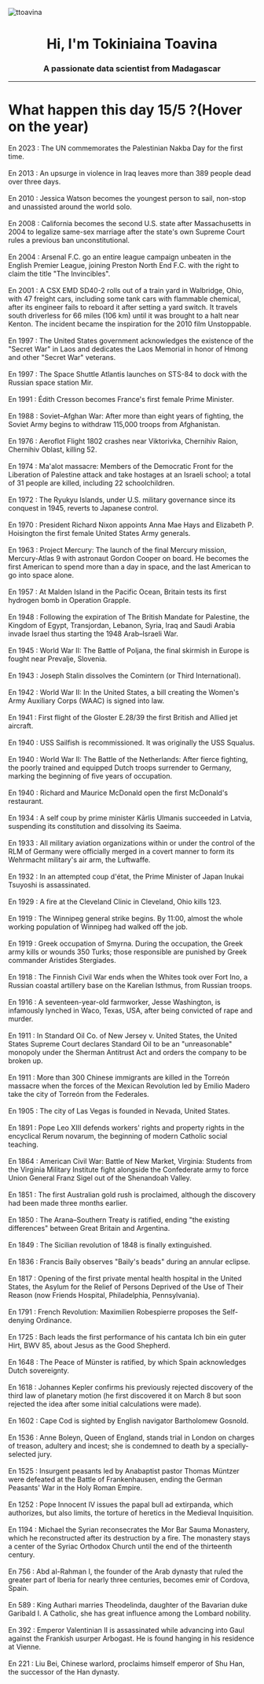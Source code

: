 
<p align="left"> <img src="https://komarev.com/ghpvc/?username=ttoavina&label=Profile%20views&color=0e75b6&style=flat" alt="ttoavina" /> </p>
<h1 align="center">Hi, I'm Tokiniaina Toavina</h1>
<h3 align="center">A passionate data scientist from Madagascar</h3>
    
<hr/>
<h1> What happen this day 15/5 ?(Hover on the year)</h1>

En 2023 : The UN commemorates the Palestinian Nakba Day for the first time.
<br/><br/>
En 2013 : An upsurge in violence in Iraq leaves more than 389 people dead over three days.
<br/><br/>
En 2010 : Jessica Watson becomes the youngest person to sail, non-stop and unassisted around the world solo.
<br/><br/>
En 2008 : California becomes the second U.S. state after Massachusetts in 2004 to legalize same-sex marriage after the state's own Supreme Court rules a previous ban unconstitutional.
<br/><br/>
En 2004 : Arsenal F.C. go an entire league campaign unbeaten in the English Premier League, joining Preston North End F.C. with the right to claim the title "The Invincibles".
<br/><br/>
En 2001 : A CSX EMD SD40-2 rolls out of a train yard in Walbridge, Ohio, with 47 freight cars, including some tank cars with flammable chemical, after its engineer fails to reboard it after setting a yard switch. It travels south driverless for 66 miles (106 km) until it was brought to a halt near Kenton. The incident became the inspiration for the 2010 film Unstoppable.
<br/><br/>
En 1997 : The United States government acknowledges the existence of the "Secret War" in Laos and dedicates the Laos Memorial in honor of Hmong and other "Secret War" veterans.
<br/><br/>
En 1997 : The Space Shuttle Atlantis launches on STS-84 to dock with the Russian space station Mir.
<br/><br/>
En 1991 : Édith Cresson becomes France's first female Prime Minister.
<br/><br/>
En 1988 : Soviet–Afghan War: After more than eight years of fighting, the Soviet Army begins to withdraw 115,000 troops from Afghanistan.
<br/><br/>
En 1976 : Aeroflot Flight 1802 crashes near Viktorivka, Chernihiv Raion, Chernihiv Oblast, killing 52.
<br/><br/>
En 1974 : Ma'alot massacre: Members of the Democratic Front for the Liberation of Palestine attack and take hostages at an Israeli school; a total of 31 people are killed, including 22 schoolchildren.
<br/><br/>
En 1972 : The Ryukyu Islands, under U.S. military governance since its conquest in 1945, reverts to Japanese control.
<br/><br/>
En 1970 : President Richard Nixon appoints Anna Mae Hays and Elizabeth P. Hoisington the first female United States Army generals.
<br/><br/>
En 1963 : Project Mercury: The launch of the final Mercury mission, Mercury-Atlas 9 with astronaut Gordon Cooper on board. He becomes the first American to spend more than a day in space, and the last American to go into space alone.
<br/><br/>
En 1957 : At Malden Island in the Pacific Ocean, Britain tests its first hydrogen bomb in Operation Grapple.
<br/><br/>
En 1948 : Following the expiration of The British Mandate for Palestine, the Kingdom of Egypt, Transjordan, Lebanon, Syria, Iraq and Saudi Arabia invade Israel thus starting the 1948 Arab–Israeli War.
<br/><br/>
En 1945 : World War II: The Battle of Poljana, the final skirmish in Europe is fought near Prevalje, Slovenia.
<br/><br/>
En 1943 : Joseph Stalin dissolves the Comintern (or Third International).
<br/><br/>
En 1942 : World War II: In the United States, a bill creating the Women's Army Auxiliary Corps (WAAC) is signed into law.
<br/><br/>
En 1941 : First flight of the Gloster E.28/39 the first British and Allied jet aircraft.
<br/><br/>
En 1940 : USS Sailfish is recommissioned. It was originally the USS Squalus.
<br/><br/>
En 1940 : World War II: The Battle of the Netherlands: After fierce fighting, the poorly trained and equipped Dutch troops surrender to Germany, marking the beginning of five years of occupation.
<br/><br/>
En 1940 : Richard and Maurice McDonald open the first McDonald's restaurant.
<br/><br/>
En 1934 : A self coup by prime minister Kārlis Ulmanis succeeded in Latvia, suspending its constitution and dissolving its Saeima.
<br/><br/>
En 1933 : All military aviation organizations within or under the control of the RLM of Germany were officially merged in a covert manner to form its Wehrmacht military's air arm, the Luftwaffe.
<br/><br/>
En 1932 : In an attempted coup d'état, the Prime Minister of Japan Inukai Tsuyoshi is assassinated.
<br/><br/>
En 1929 : A fire at the Cleveland Clinic in Cleveland, Ohio kills 123.
<br/><br/>
En 1919 : The Winnipeg general strike begins. By 11:00, almost the whole working population of Winnipeg had walked off the job.
<br/><br/>
En 1919 : Greek occupation of Smyrna. During the occupation, the Greek army kills or wounds 350 Turks; those responsible are punished by Greek commander Aristides Stergiades.
<br/><br/>
En 1918 : The Finnish Civil War ends when the Whites took over Fort Ino, a Russian coastal artillery base on the Karelian Isthmus, from Russian troops.
<br/><br/>
En 1916 : A seventeen-year-old farmworker, Jesse Washington, is infamously lynched in Waco, Texas, USA, after being convicted of rape and murder.
<br/><br/>
En 1911 : In Standard Oil Co. of New Jersey v. United States, the United States Supreme Court declares Standard Oil to be an "unreasonable" monopoly under the Sherman Antitrust Act and orders the company to be broken up.
<br/><br/>
En 1911 : More than 300 Chinese immigrants are killed in the Torreón massacre when the forces of the Mexican Revolution led by Emilio Madero take the city of Torreón from the Federales.
<br/><br/>
En 1905 : The city of Las Vegas is founded in Nevada, United States.
<br/><br/>
En 1891 : Pope Leo XIII defends workers' rights and property rights in the encyclical Rerum novarum, the beginning of modern Catholic social teaching.
<br/><br/>
En 1864 : American Civil War: Battle of New Market, Virginia: Students from the Virginia Military Institute fight alongside the Confederate army to force Union General Franz Sigel out of the Shenandoah Valley.
<br/><br/>
En 1851 : The first Australian gold rush is proclaimed, although the discovery had been made three months earlier.
<br/><br/>
En 1850 : The Arana–Southern Treaty is ratified, ending "the existing differences" between Great Britain and Argentina.
<br/><br/>
En 1849 : The Sicilian revolution of 1848 is finally extinguished.
<br/><br/>
En 1836 : Francis Baily observes "Baily's beads" during an annular eclipse.
<br/><br/>
En 1817 : Opening of the first private mental health hospital in the United States, the Asylum for the Relief of Persons Deprived of the Use of Their Reason (now Friends Hospital, Philadelphia, Pennsylvania).
<br/><br/>
En 1791 : French Revolution: Maximilien Robespierre proposes the Self-denying Ordinance.
<br/><br/>
En 1725 : Bach leads the first performance of his cantata Ich bin ein guter Hirt, BWV 85, about Jesus as the Good Shepherd.
<br/><br/>
En 1648 : The Peace of Münster is ratified, by which Spain acknowledges Dutch sovereignty.
<br/><br/>
En 1618 : Johannes Kepler confirms his previously rejected discovery of the third law of planetary motion (he first discovered it on March 8 but soon rejected the idea after some initial calculations were made).
<br/><br/>
En 1602 : Cape Cod is sighted by English navigator Bartholomew Gosnold.
<br/><br/>
En 1536 : Anne Boleyn, Queen of England, stands trial in London on charges of treason, adultery and incest; she is condemned to death by a specially-selected jury.
<br/><br/>
En 1525 : Insurgent peasants led by Anabaptist pastor Thomas Müntzer were defeated at the Battle of Frankenhausen, ending the German Peasants' War in the Holy Roman Empire.
<br/><br/>
En 1252 : Pope Innocent IV issues the papal bull ad extirpanda, which authorizes, but also limits, the torture of heretics in the Medieval Inquisition.
<br/><br/>
En 1194 : Michael the Syrian reconsecrates the Mor Bar Sauma Monastery, which he reconstructed after its destruction by a fire. The monastery stays a center of the Syriac Orthodox Church until the end of the thirteenth century.
<br/><br/>
En 756 : Abd al-Rahman I, the founder of the Arab dynasty that ruled the greater part of Iberia for nearly three centuries, becomes emir of Cordova, Spain.
<br/><br/>
En 589 : King Authari marries Theodelinda, daughter of the Bavarian duke Garibald I. A Catholic, she has great influence among the Lombard nobility.
<br/><br/>
En 392 : Emperor Valentinian II is assassinated while advancing into Gaul against the Frankish usurper Arbogast. He is found hanging in his residence at Vienne.
<br/><br/>
En 221 : Liu Bei, Chinese warlord, proclaims himself emperor of Shu Han, the successor of the Han dynasty.
<br/><br/>
